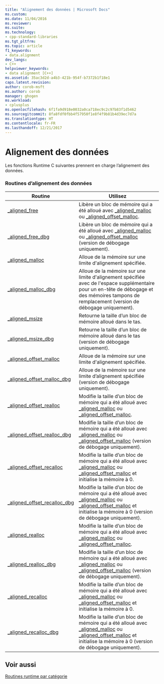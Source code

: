 ```yaml
---
title: "Alignement des données | Microsoft Docs"
ms.custom: 
ms.date: 11/04/2016
ms.reviewer: 
ms.suite: 
ms.technology:
- cpp-standard-libraries
ms.tgt_pltfrm: 
ms.topic: article
f1_keywords:
- data.alignment
dev_langs:
- C++
helpviewer_keywords:
- data alignment [C++]
ms.assetid: 35ac3d2d-a4b3-421b-954f-b7372b1f18e1
caps.latest.revision: 
author: corob-msft
ms.author: corob
manager: ghogen
ms.workload:
- cplusplus
ms.openlocfilehash: 6f1fa9d918e0032a0ca718ec9c2c97b83f1d5462
ms.sourcegitcommit: 8fa8fdf0fbb4f57950f1e8f4f9b81b4d39ec7d7a
ms.translationtype: HT
ms.contentlocale: fr-FR
ms.lasthandoff: 12/21/2017
---
```

# <a name="data-alignment"></a>Alignement des données
Les fonctions Runtime C suivantes prennent en charge l’alignement des données.  
  
### <a name="data-alignment-routines"></a>Routines d’alignement des données  
  
|Routine|Utilisez|  
|-------------|---------|  
|[_aligned_free](../c-runtime-library/reference/aligned-free.md)|Libère un bloc de mémoire qui a été alloué avec [_aligned_malloc](../c-runtime-library/reference/aligned-malloc.md) ou [_aligned_offset_malloc](../c-runtime-library/reference/aligned-offset-malloc.md).|  
|[_aligned_free_dbg](../c-runtime-library/reference/aligned-free-dbg.md)|Libère un bloc de mémoire qui a été alloué avec [_aligned_malloc](../c-runtime-library/reference/aligned-malloc.md) ou [_aligned_offset_malloc](../c-runtime-library/reference/aligned-offset-malloc.md) (version de débogage uniquement).|  
|[_aligned_malloc](../c-runtime-library/reference/aligned-malloc.md)|Alloue de la mémoire sur une limite d'alignement spécifiée.|  
|[_aligned_malloc_dbg](../c-runtime-library/reference/aligned-malloc-dbg.md)|Alloue de la mémoire sur une limite d'alignement spécifiée avec de l'espace supplémentaire pour un en-tête de débogage et des mémoires tampons de remplacement (version de débogage uniquement).|  
|[_aligned_msize](../c-runtime-library/reference/aligned-msize.md)|Retourne la taille d’un bloc de mémoire alloué dans le tas.|  
|[_aligned_msize_dbg](../c-runtime-library/reference/aligned-msize-dbg.md)|Retourne la taille d’un bloc de mémoire alloué dans le tas (version de débogage uniquement).|  
|[_aligned_offset_malloc](../c-runtime-library/reference/aligned-offset-malloc.md)|Alloue de la mémoire sur une limite d'alignement spécifiée.|  
|[_aligned_offset_malloc_dbg](../c-runtime-library/reference/aligned-offset-malloc-dbg.md)|Alloue de la mémoire sur une limite d’alignement spécifiée (version de débogage uniquement).|  
|[_aligned_offset_realloc](../c-runtime-library/reference/aligned-offset-realloc.md)|Modifie la taille d’un bloc de mémoire qui a été alloué avec [_aligned_malloc](../c-runtime-library/reference/aligned-malloc.md) ou [_aligned_offset_malloc](../c-runtime-library/reference/aligned-offset-malloc.md).|  
|[_aligned_offset_realloc_dbg](../c-runtime-library/reference/aligned-offset-realloc-dbg.md)|Modifie la taille d’un bloc de mémoire qui a été alloué avec [_aligned_malloc](../c-runtime-library/reference/aligned-malloc.md) ou [_aligned_offset_malloc](../c-runtime-library/reference/aligned-offset-malloc.md) (version de débogage uniquement).|  
|[_aligned_offset_recalloc](../c-runtime-library/reference/aligned-offset-recalloc.md)|Modifie la taille d’un bloc de mémoire qui a été alloué avec [_aligned_malloc](../c-runtime-library/reference/aligned-malloc.md) ou [_aligned_offset_malloc](../c-runtime-library/reference/aligned-offset-malloc.md) et initialise la mémoire à 0.|  
|[_aligned_offset_recalloc_dbg](../c-runtime-library/reference/aligned-offset-recalloc-dbg.md)|Modifie la taille d’un bloc de mémoire qui a été alloué avec [_aligned_malloc](../c-runtime-library/reference/aligned-malloc.md) ou [_aligned_offset_malloc](../c-runtime-library/reference/aligned-offset-malloc.md) et initialise la mémoire à 0 (version de débogage uniquement).|  
|[_aligned_realloc](../c-runtime-library/reference/aligned-realloc.md)|Modifie la taille d’un bloc de mémoire qui a été alloué avec [_aligned_malloc](../c-runtime-library/reference/aligned-malloc.md) ou [_aligned_offset_malloc](../c-runtime-library/reference/aligned-offset-malloc.md).|  
|[_aligned_realloc_dbg](../c-runtime-library/reference/aligned-realloc-dbg.md)|Modifie la taille d’un bloc de mémoire qui a été alloué avec [_aligned_malloc](../c-runtime-library/reference/aligned-malloc.md) ou [_aligned_offset_malloc](../c-runtime-library/reference/aligned-offset-malloc.md) (version de débogage uniquement).|  
|[_aligned_recalloc](../c-runtime-library/reference/aligned-recalloc.md)|Modifie la taille d’un bloc de mémoire qui a été alloué avec [_aligned_malloc](../c-runtime-library/reference/aligned-malloc.md) ou [_aligned_offset_malloc](../c-runtime-library/reference/aligned-offset-malloc.md) et initialise la mémoire à 0.|  
|[_aligned_recalloc_dbg](../c-runtime-library/reference/aligned-recalloc-dbg.md)|Modifie la taille d’un bloc de mémoire qui a été alloué avec [_aligned_malloc](../c-runtime-library/reference/aligned-malloc.md) ou [_aligned_offset_malloc](../c-runtime-library/reference/aligned-offset-malloc.md) et initialise la mémoire à 0 (version de débogage uniquement).|  
  
## <a name="see-also"></a>Voir aussi  
 [Routines runtime par catégorie](../c-runtime-library/run-time-routines-by-category.md)